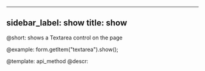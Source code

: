 
---
sidebar_label: show
title: show
---          

@short: shows a Textarea control on the page
 


@example:
form.getItem("textarea").show();


@template: api_method
@descr:


